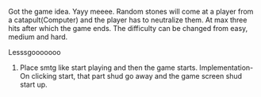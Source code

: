 Got the game idea. Yayy meeee.
Random stones will come at a player from a catapult(Computer) and the player has to neutralize them. At max three hits after which the game ends. The difficulty can be changed from easy, medium and hard.

Lesssgooooooo
1. Place smtg like start playing and then the game starts.
Implementation-
On clicking start, that part shud go away and the game screen shud start up.
